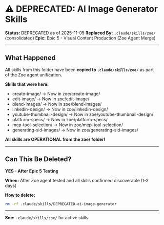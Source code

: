 # ⚠️ DEPRECATED: AI Image Generator Skills

**Status:** DEPRECATED as of 2025-11-05
**Replaced By:** `.claude/skills/zoe/` (consolidated)
**Epic:** Epic 5 - Visual Content Production (Zoe Agent Merge)

---

## What Happened

All skills from this folder have been **copied to `.claude/skills/zoe/`** as part of the Zoe agent unification.

**Skills that were here:**
- create-image/ → Now in zoe/create-image/
- edit-image/ → Now in zoe/edit-image/
- blend-images/ → Now in zoe/blend-images/
- linkedin-design/ → Now in zoe/linkedin-design/
- youtube-thumbnail-design/ → Now in zoe/youtube-thumbnail-design/
- platform-specs/ → Now in zoe/platform-specs/
- mcp-tool-selection/ → Now in zoe/mcp-tool-selection/
- generating-sid-images/ → Now in zoe/generating-sid-images/

**All skills are OPERATIONAL from the zoe/ folder!**

---

## Can This Be Deleted?

**YES - After Epic 5 Testing**

**When:** After Zoe agent tested and all skills confirmed discoverable (1-2 days)

**How to delete:**
```bash
rm -rf .claude/skills/DEPRECATED-ai-image-generator
```

---

**See:** `.claude/skills/zoe/` for active skills
